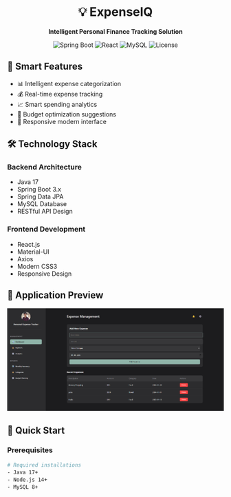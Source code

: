 <div align="center">
  <h1>💡 ExpenseIQ</h1>
  <p><strong>Intelligent Personal Finance Tracking Solution</strong></p>

  <p align="center">
    <img src="https://img.shields.io/badge/Spring%20Boot-3.x-brightgreen.svg" alt="Spring Boot"/>
    <img src="https://img.shields.io/badge/React-18.x-blue.svg" alt="React"/>
    <img src="https://img.shields.io/badge/MySQL-8.x-orange.svg" alt="MySQL"/>
    <img src="https://img.shields.io/badge/License-MIT-yellow.svg" alt="License"/>
  </p>
</div>

## 🧠 Smart Features

- 📊 Intelligent expense categorization
- 💰 Real-time expense tracking
- 📈 Smart spending analytics
- 🎯 Budget optimization suggestions
- 📱 Responsive modern interface

## 🛠️ Technology Stack

### Backend Architecture
- Java 17
- Spring Boot 3.x
- Spring Data JPA
- MySQL Database
- RESTful API Design

### Frontend Development
- React.js
- Material-UI
- Axios
- Modern CSS3
- Responsive Design

## 📸 Application Preview

<div align="center">
  <img src="screenshots/dashboard.png" alt="ExpenseIQ Dashboard" width="800"/>
</div>

## 🚀 Quick Start

### Prerequisites
```bash
# Required installations
- Java 17+
- Node.js 14+
- MySQL 8+